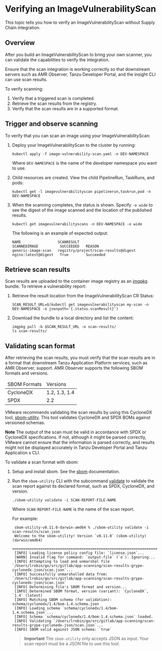 # Verifying an ImageVulnerabilityScan

This topic tells you how to verify an ImageVulnerabilityScan without Supply Chain integration.

## <a id="overview"></a> Overview

After you build an ImageVulnerabilityScan to bring your own scanner,
you can validate the capabilities to verify the integration.

Ensure that the scan integration is working correctly so that downstream servers such as AMR
Observer, Tanzu Developer Portal, and the insight CLI can use scan results.

To verify scanning:

1. Verify that a triggered scan is completed.
2. Retrieve the scan results from the registry.
3. Verify that the scan results are in a supported format.

## <a id="trigger-observe-scanning"></a> Trigger and observe scanning

To verify that you can scan an image using your ImageVulnerabilityScan:

1. Deploy your ImageVulnerabilityScan to the cluster by running:

    ```console
    kubectl apply -f image-vulnerability-scan.yaml -n DEV-NAMESPACE
    ```

   Where `DEV-NAMESPACE` is the name of the developer namespace you want to use.

1. Child resources are created. View the child PipelineRun, TaskRuns, and pods:

      ```console
      kubectl get -l imagevulnerabilityscan pipelinerun,taskrun,pod -n DEV-NAMESPACE
      ```

1. When the scanning completes, the status is shown. Specify `-o wide` to see the digest of the image scanned and the location of the published results.

    ```console
    kubectl get imagevulnerabilityscans -n DEV-NAMESPACE -o wide
    ```

    The following is an example of expected output:

    ```console
    NAME                 SCANRESULT                           SCANNEDIMAGE          SUCCEEDED   REASON
    generic-image-scan   registry/project/scan-results@digest nginx:latest@digest   True        Succeeded
    ```

## <a id="retrieve-scan-results"></a> Retrieve scan results

Scan results are uploaded to the container image registry as an [imgpkg](https://carvel.dev/imgpkg/) bundle.
To retrieve a vulnerability report:

1. Retrieve the result location from the ImageVulnerabilityScan CR Status:

   ```console
   SCAN_RESULT_URL=$(kubectl get imagevulnerabilityscan my-scan -n DEV-NAMESPACE -o jsonpath='{.status.scanResult}')
   ```

2. Download the bundle to a local directory and list the content:

   ```console
   imgpkg pull -b $SCAN_RESULT_URL -o scan-results/
   ls scan-results/
   ```

## <a id="validating-scan-format"></a> Validating scan format

After retrieving the scan results, you must verify that the scan results are in a format that downstream Tanzu Application Platform services, such as AMR Observer, support. AMR Observer supports the following SBOM formats and versions.

<table>

  <tr>
  <thead>
   <td>SBOM Formats</td>
   <td>Versions</td>
  </tr></thead>
  <tbody>
  <tr>
   <td>CycloneDX</td>
   <td>1.2, 1.3, 1.4</td>
  </tr>
  <tr>
   <td>SPDX</td>
   <td>2.2</td>
  </tr>
  </tbody>
</table>

VMware recommends validating the scan results by using this CycloneDX tool, [sbom-utility](https://github.com/CycloneDX/sbom-utility). This tool validates CycloneDX and SPDX BOMs against versioned schemas.

**Note** The output of the scan must be valid in accordance with SPDX or CycloneDX specifications. If not, although it might be parsed correctly, VMware cannot ensure that the information is parsed correctly, and results might not be displayed accurately in Tanzu Developer Portal and Tanzu Application s CLI.

To validate a scan format with sbom:

1. Setup and install sbom. See the [sbom](https://github.com/CycloneDX/sbom-utility#installation) documentation.
2. Run the `sbom-utility` CLI with the subcommand [validate](https://github.com/CycloneDX/sbom-utility#validate) to validate the scan report against its declared format, such as SPDX, CycloneDX, and version.

   ```console
   ./sbom-utility validate -i SCAN-REPORT-FILE-NAME
   ```

   Where `SCAN-REPORT-FILE-NAME` is the name of the scan report.

   For example:

   ```console
    sbom-utility-v0.11.0-darwin-amd64 % ./sbom-utility validate -i scan-results/scan.json
    Welcome to the sbom-utility! Version `v0.11.0` (sbom-utility) (darwin/amd64)
    ============================================================================
    [INFO] Loading license policy config file: `license.json`...
    [WARN] Invalid flag for command: `output-file` (`o`). Ignoring...
    [INFO] Attempting to load and unmarshal file `/Users/lrobin/go/src/gitlab/app-scanning/scan-results-grype-cyclonedx-json/scan.json`...
    [INFO] Successfully unmarshalled data from: `/Users/lrobin/go/src/gitlab/app-scanning/scan-results-grype-cyclonedx-json/scan.json`
    [INFO] Determining file's SBOM format and version...
    [INFO] Determined SBOM format, version (variant): `CycloneDX`, `1.4` (latest)
    [INFO] Matching SBOM schema (for validation): schema/cyclonedx/1.4/bom-1.4.schema.json
    [INFO] Loading schema `schema/cyclonedx/1.4/bom-1.4.schema.json`...
    [INFO] Schema `schema/cyclonedx/1.4/bom-1.4.schema.json` loaded.
    [INFO] Validating `/Users/lrobin/go/src/gitlab/app-scanning/scan-results-grype-cyclonedx-json/scan.json`...
    [INFO] SBOM valid against JSON schema: `true`
   ```

   >**Important** The `sbom-utility` only accepts JSON as input. Your scan report must be a JSON file to use this tool.
